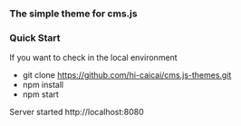 
### The simple theme for cms.js

### Quick Start

If you want to check in the local environment

- git clone https://github.com/hi-caicai/cms.js-themes.git
- npm install 
- npm start

Server started http://localhost:8080





